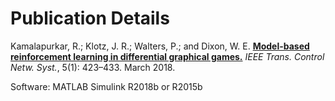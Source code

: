 # Publication Details

Kamalapurkar, R.; Klotz, J. R.; Walters, P.; and Dixon, W. E. [**Model-based reinforcement learning in differential graphical games.**](https://dx.doi.org/10.1109/JAS.2014.7004681) *IEEE Trans. Control Netw. Syst.*, 5(1): 423–433. March 2018.

Software: MATLAB Simulink R2018b or R2015b
